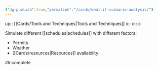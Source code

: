 ```yaml
---
{"dg-publish":true,"permalink":"/cards/what-if-scenario-analysis/"}
---
```


up:: [[Cards/Tools and Techniques\|Tools and Techniques]] 
x:: 
d:: c

Simulate different [[schedules\|schedules]] with different factors:
- Permits
- Weather
- [[Cards/resources\|Resources]] availability

#Incomplete 

